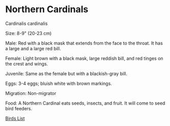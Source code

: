 # Northern Cardinals
Cardinalis cardinalis

  Size: 8-9"  (20-23 cm)

  Male: Red with a black mask that extends from the face to the throat. It has a large and a large red bill.

  Female: Light brown with a black mask, large reddish bill, and red tinges on the crest and wings.

Juvenile: Same as the female but with a blackish-gray bill.

Eggs: 3-4 eggs; bluish white with brown markings.

Migration: Non-migrator

Food: A Northern Cardinal eats seeds, insects, and fruit. It will come to seed bird feeders.

[Birds List](/birds/)